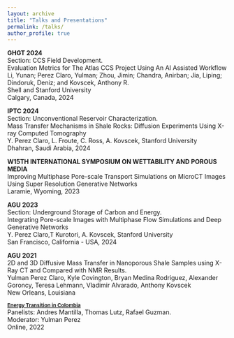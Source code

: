 ```yaml
---
layout: archive
title: "Talks and Presentations"
permalink: /talks/
author_profile: true
---
```


<b> GHGT 2024 </b> <br>
Section: CCS Field Development. <br>
Evaluation Metrics for The Atlas CCS Project Using An AI Assisted Workflow <br>
Li, Yunan; Perez Claro, Yulman; Zhou, Jimin; Chandra, Anirban; Jia, Liping; Dindoruk, Deniz; and Kovscek, Anthony R. <br> Shell and Stanford University <br>
Calgary, Canada, 2024 <br>

<b> IPTC 2024 </b> <br>
Section: Unconventional Reservoir Characterization. <br>
Mass Transfer Mechanisms in Shale Rocks: Diffusion Experiments Using X-ray Computed Tomography <br>
Y. Perez Claro, L. Froute, C. Ross, A. Kovscek, Stanford University <br>
Dhahran, Saudi Arabia, 2024 <br>

<b> W15TH INTERNATIONAL SYMPOSIUM ON WETTABILITY AND POROUS MEDIA</b> <br>
Improving Multiphase Pore-scale Transport Simulations on MicroCT Images Using Super Resolution Generative Networks <br>
Laramie, Wyoming, 2023

<b> AGU 2023 </b> <br>
Section: Underground Storage of Carbon and Energy. <br>
Integrating Pore-scale Images with Multiphase Flow Simulations and Deep Generative Networks <br>
Y. Perez Claro,T Kurotori, A. Kovscek, Stanford University <br>
San Francisco, California - USA, 2024 <br>

<b> AGU 2021 </b> <br>
2D and 3D Diffusive Mass Transfer in Nanoporous Shale Samples using X-Ray CT and Compared with NMR Results. <br>
Yulman Perez Claro, Kyle Covington, Bryan Medina Rodriguez, Alexander Goroncy, Teresa Lehmann, Vladimir Alvarado, Anthony Kovscek <br>
New Orleans, Louisiana


<b><a style="font-size:1.2vw;" href="https://www.youtube.com/watch?v=WBLWL1uBDSw"> Energy Transition in Colombia</a></b> <br>
Panelists: Andres Mantilla, Thomas Lutz, Rafael Guzman. <br>
Moderator: Yulman Perez <br>
Online, 2022 <br>
  


